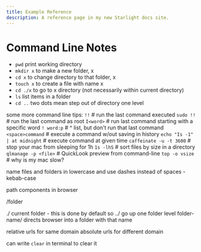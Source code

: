 ```yaml
---
title: Example Reference
description: A reference page in my new Starlight docs site.
---
```


# Command Line Notes

- `pwd` print working directory
- `mkdir x` to make a new folder, x
- `cd x` to change directory to that folder, x
- `touch x` to create a file with name x
- `cd ./x` to go to x directory (not necessarily within current directory)
- `ls` list items in a folder
- `cd ..` two dots mean step out of directory one level

some more command line tips:
`!!` # run the last command executed
`sudo !!` # run the last command as root
`I<word>` # run last command starting with a specific word
`! word:p` # ^ list, but don't run that last command
`<space>command` # execute a command w/out saving in history
`echo "Is -1" | at midnight` # execute command at given time
`caffeinate -u -t 3600` # stop your mac from sleeping for 1h
`1s -lhS` # sort files by size in a directory
`qlmanage -p <file>` # QuickLook preview from command-line
`top -o vsize` # why is my mac slow?

name files and folders in lowercase and use dashes instead of spaces - kebab-case

path components in browser

/folder

./ current folder - this is done by default so
../ go up one folder level
folder-name/ directs browser into a folder with that name

relative urls for same domain
absolute urls for different domain

can write `clear` in terminal to clear it

